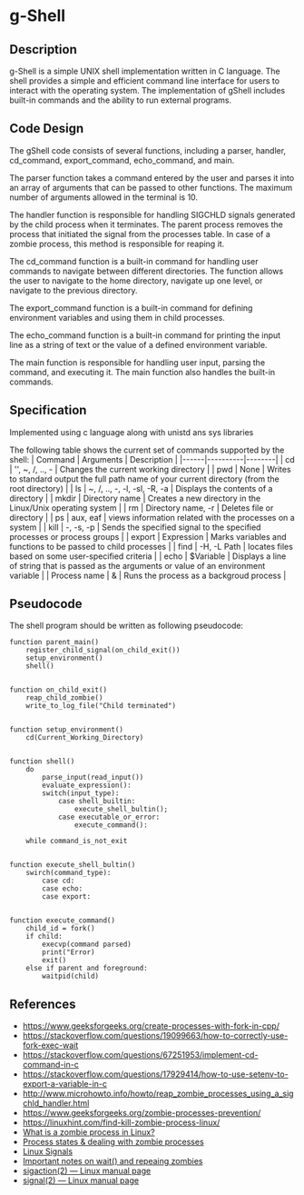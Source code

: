 # g-Shell

## Description

g-Shell is a simple UNIX shell implementation written in C language. The shell provides a simple and efficient command line interface for users to interact with the operating system. The implementation of gShell includes built-in commands and the ability to run external programs.

## Code Design
The gShell code consists of several functions, including a parser, handler, cd_command, export_command, echo_command, and main.

The parser function takes a command entered by the user and parses it into an array of arguments that can be passed to other functions. The maximum number of arguments allowed in the terminal is 10.

The handler function is responsible for handling SIGCHLD signals generated by the child process when it terminates. The parent process removes the process that initiated the signal from the processes table. In case of a zombie process, this method is responsible for reaping it.

The cd_command function is a built-in command for handling user commands to navigate between different directories. The function allows the user to navigate to the home directory, navigate up one level, or navigate to the previous directory.

The export_command function is a built-in command for defining environment variables and using them in child processes.

The echo_command function is a built-in command for printing the input line as a string of text or the value of a defined environment variable.

The main function is responsible for handling user input, parsing the command, and executing it. The main function also handles the built-in commands.

## Specification
Implemented using c language along with unistd ans sys libraries

The following table shows the current set of commands supported by the shell:
| Command | Arguments | Description |
|------|----------|--------|
| cd | '', ~, /, .., - | Changes the current working directory |
| pwd | None | Writes to standard output the full path name of your current directory (from the root directory) |
| ls | ~, /, .., -, -l, -sl, -R, -a | Displays the contents of a directory |
| mkdir | Directory name | Creates a new directory in the Linux/Unix operating system |
| rm | Directory name, -r | Deletes file or directory |
| ps | aux, eaf | views information related with the processes on a system |
| kill | -, -s, -p | Sends the specified signal to the specified processes or process groups |
| export | Expression | Marks variables and functions to be passed to child processes |
| find | -H, -L Path | locates files based on some user-specified criteria |
| echo | $Variable | Displays a line of string that is passed as the arguments or value of an environment variable |
| Process name | & | Runs the process as a backgroud process |
## Pseudocode

The shell program should be written as following pseudocode:

```Pseudocode
function parent_main()
    register_child_signal(on_child_exit())
    setup_environment()
    shell()


function on_child_exit()
    reap_child_zombie()
    write_to_log_file("Child terminated")


function setup_environment()
    cd(Current_Working_Directory)


function shell()
    do
        parse_input(read_input())
        evaluate_expression():
        switch(input_type):
            case shell_builtin:
                execute_shell_bultin();
            case executable_or_error:
                execute_command():

    while command_is_not_exit


function execute_shell_bultin()
    swirch(command_type):
        case cd:
        case echo:
        case export:


function execute_command()
    child_id = fork()
    if child:
        execvp(command parsed)
        print("Error)
        exit()
    else if parent and foreground:
        waitpid(child)
```
## References
* https://www.geeksforgeeks.org/create-processes-with-fork-in-cpp/
* https://stackoverflow.com/questions/19099663/how-to-correctly-use-fork-exec-wait
* https://stackoverflow.com/questions/67251953/implement-cd-command-in-c
* https://stackoverflow.com/questions/17929414/how-to-use-setenv-to-export-a-variable-in-c
* http://www.microhowto.info/howto/reap_zombie_processes_using_a_sigchld_handler.html
* https://www.geeksforgeeks.org/zombie-processes-prevention/
* https://linuxhint.com/find-kill-zombie-process-linux/
* [What is a zombie process in Linux?](https://www.tutorialspoint.com/what-is-zombie-process-in-linux)
* [Process states & dealing with zombie processes](https://idea.popcount.org/2012-12-11-linux-process-states/)
* [Linux Signals](https://devopedia.org/linux-signals)
* [Important notes on wait() and repeaing zombies](https://man7.org/linux/man-pages/man2/wait.2.html#NOTES)
* [sigaction(2) — Linux manual page](https://man7.org/linux/man-pages/man2/sigaction.2.html)
* [signal(2) — Linux manual page](https://man7.org/linux/man-pages/man2/signal.2.html)
